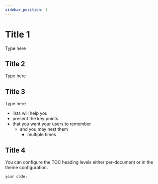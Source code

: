```yaml
---
sidebar_position: 1
---
```


# Title 1

Type here

## Title 2

Type here

## Title 3

Type here

- lists will help you
- present the key points
- that you want your users to remember
  - and you may nest them
    - multiple times

## Title 4

You can configure the TOC heading levels either per-document or in the theme configuration.

<!-- markdown 使用```包裹 -->

```js title='test.js'
your code;
```
